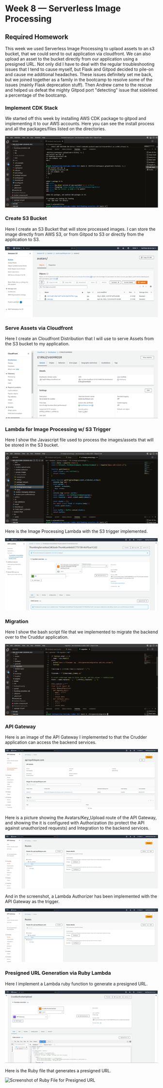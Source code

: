 # Week 8 — Serverless Image Processing

## Required Homework
This week we used Serverless Image Processing to uplaod assets to an s3 bucket, that we could send to out application via cloudfront. We can also upload an asset to the bucket directly from our application using a presigned URL. Not only did I have to deal with the regular troubleshooting issues that I tend to cause myself, but Flask and Gitpod decided to pile-on and cause me additional headaches. These issues definitely set me back, but we joined together as a family in the bootcamp to resolve some of the issues (mainly Flask deprecation stuff). Then Andrew came to the rescue and helped us defeat the mighty Gitpod port "detecting" issue that sidelined a percentage of the bootcamp.

### Implement CDK Stack 
We started off this week by installing AWS CDK package to gitpod and implementing it to our AWS accounts. Here you can see the install process and all the packages/files listed on the directories.  

![screenshot of CDK Implementation](assets/implement-CDK-stack.png)

### Create S3 Bucket 
Here I create an S3 Bucket that will store processed images. I can store the image directly from AWS S3, or from Gitpod to S3 or directly from the application to S3.

![Screenshot of S3 Bucket](assets/S3-bucket.png)

### Serve Assets via Cloudfront 
Here I create an Cloudfront Distribution that I will use to serve Assets from the S3 bucket to my application.

![Screenshot of Cloudfront Distribution](assets/Cloudfront.png)

### Lambda for Image Processing w/ S3 Trigger 
Here I show the Javascript file used to process the images/assets that will be stored in the S3 bucket.

![Screenshot of S3 image processing JS](assets/S3-image-processing-javascript.png)


Here is the Image Processing Lambda with the S3 trigger implemented.

![Screenshot of Lamdba with S3 Trigger](assets/image-processing-lambda.png)

### Migration
Here I show the bash script file that we implemented to migrate the backend over to the Cruddur application.

![Screenshot of Backend Migration](assets/Migration.png)

### API Gateway
Here is an image of the API Gateway I implemented to that the Crudder application can access the backend services.

![Screenshot of API Gateway](assets/API-Gateway.png)


Here is a picture showing the Avatars/Key_Upload route of the API Gateway, and showing the it is configured with Authorization (to protect the API against unauthorized requests) and Integration to the backend services.

![Screenshot of API Gateway Route](assets/API-Gateway-Routes.png)


And in the screenshot, a Lambda Authorizer has been implemented with the API Gateway as the trigger.

![Screenshot of API Gateway Lambda](assets/API-Gateway-Lambda.png)

### Presigned URL Generation via Ruby Lambda
Here I implement a Lambda ruby function to generate a presigned URL.

![Screenshot of Lambda for Presigned URL](assets/Presigned-URL-Lambda-Ruby.png)


Here is the Ruby file that generates a presigned URL.

![Screenshot of Ruby File for Presigned URL](assets/Presigned-URL-Ruby-Files.png)

